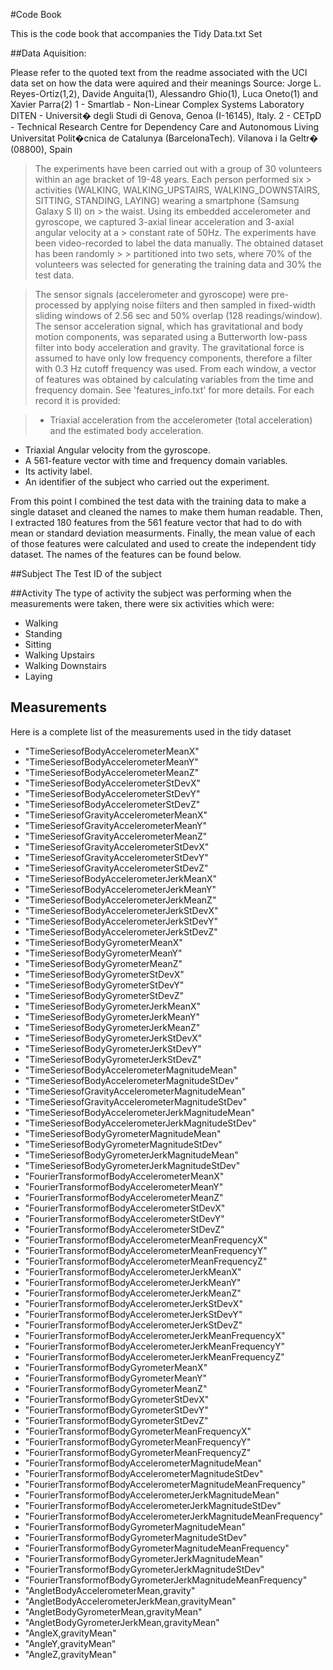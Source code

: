 #Code Book

This is the code book that accompanies the Tidy Data.txt Set

##Data Aquisition:

 Please refer to the quoted text from the readme associated with the UCI data set on how the data were aquired and their meanings
 Source:
Jorge L. Reyes-Ortiz(1,2), Davide Anguita(1), Alessandro Ghio(1), Luca Oneto(1) and Xavier Parra(2)
1 - Smartlab - Non-Linear Complex Systems Laboratory
DITEN - Universit�  degli Studi di Genova, Genoa (I-16145), Italy. 
2 - CETpD - Technical Research Centre for Dependency Care and Autonomous Living
Universitat Polit�cnica de Catalunya (BarcelonaTech). Vilanova i la Geltr� (08800), Spain

> The experiments have been carried out with a group of 30 volunteers within an age bracket of 19-48 years. Each person performed six  > activities (WALKING, WALKING_UPSTAIRS, WALKING_DOWNSTAIRS, SITTING, STANDING, LAYING) wearing a smartphone (Samsung Galaxy S II) on >  the waist. Using its embedded accelerometer and gyroscope, we captured 3-axial linear acceleration and 3-axial angular velocity at a >  constant rate of 50Hz. The experiments have been video-recorded to label the data manually. The obtained dataset has been randomly > >  partitioned into two sets, where 70% of the volunteers was selected for generating the training data and 30% the test data. 

> The sensor signals (accelerometer and gyroscope) were pre-processed by applying noise filters and then sampled in fixed-width sliding windows of 2.56 sec and 50% overlap (128 readings/window). The sensor acceleration signal, which has gravitational and body motion components, was separated using a Butterworth low-pass filter into body acceleration and gravity. The gravitational force is assumed to have only low frequency components, therefore a filter with 0.3 Hz cutoff frequency was used. From each window, a vector of features was obtained by calculating variables from the time and frequency domain. See 'features_info.txt' for more details. 
For each record it is provided:

> - Triaxial acceleration from the accelerometer (total acceleration) and the estimated body acceleration.
- Triaxial Angular velocity from the gyroscope. 
- A 561-feature vector with time and frequency domain variables. 
- Its activity label. 
- An identifier of the subject who carried out the experiment.

From this point I combined the test data with the training data to make a single dataset and cleaned the names to make them human readable. Then, I extracted 180 features from the 561 feature vector that had to do with mean or standard deviation measurments. Finally, the mean value of each of those features were calculated and used to create the independent tidy dataset. The names of the features can be found below. 


##Subject
The Test ID of the subject

##Activity 
The type of activity the subject was performing when the measurements were taken, there were six activities which were:
- Walking 
- Standing
- Sitting
- Walking Upstairs
- Walking Downstairs
- Laying

## Measurements
Here is a complete list of the measurements used in the tidy dataset

- "TimeSeriesofBodyAccelerometerMeanX" 
- "TimeSeriesofBodyAccelerometerMeanY" 
- "TimeSeriesofBodyAccelerometerMeanZ" 
- "TimeSeriesofBodyAccelerometerStDevX"
- "TimeSeriesofBodyAccelerometerStDevY" 
- "TimeSeriesofBodyAccelerometerStDevZ" 
- "TimeSeriesofGravityAccelerometerMeanX" 
- "TimeSeriesofGravityAccelerometerMeanY" 
- "TimeSeriesofGravityAccelerometerMeanZ"
- "TimeSeriesofGravityAccelerometerStDevX"
- "TimeSeriesofGravityAccelerometerStDevY" 
- "TimeSeriesofGravityAccelerometerStDevZ" 
- "TimeSeriesofBodyAccelerometerJerkMeanX"
- "TimeSeriesofBodyAccelerometerJerkMeanY"
- "TimeSeriesofBodyAccelerometerJerkMeanZ"
- "TimeSeriesofBodyAccelerometerJerkStDevX"
- "TimeSeriesofBodyAccelerometerJerkStDevY" 
- "TimeSeriesofBodyAccelerometerJerkStDevZ" 
- "TimeSeriesofBodyGyrometerMeanX" 
- "TimeSeriesofBodyGyrometerMeanY" 
- "TimeSeriesofBodyGyrometerMeanZ"
- "TimeSeriesofBodyGyrometerStDevX"
- "TimeSeriesofBodyGyrometerStDevY"
- "TimeSeriesofBodyGyrometerStDevZ"
- "TimeSeriesofBodyGyrometerJerkMeanX" 
- "TimeSeriesofBodyGyrometerJerkMeanY"
- "TimeSeriesofBodyGyrometerJerkMeanZ"
- "TimeSeriesofBodyGyrometerJerkStDevX"
- "TimeSeriesofBodyGyrometerJerkStDevY"
- "TimeSeriesofBodyGyrometerJerkStDevZ" 
- "TimeSeriesofBodyAccelerometerMagnitudeMean"
- "TimeSeriesofBodyAccelerometerMagnitudeStDev"
- "TimeSeriesofGravityAccelerometerMagnitudeMean" 
- "TimeSeriesofGravityAccelerometerMagnitudeStDev"
- "TimeSeriesofBodyAccelerometerJerkMagnitudeMean"
- "TimeSeriesofBodyAccelerometerJerkMagnitudeStDev"
- "TimeSeriesofBodyGyrometerMagnitudeMean"
- "TimeSeriesofBodyGyrometerMagnitudeStDev"
- "TimeSeriesofBodyGyrometerJerkMagnitudeMean"
- "TimeSeriesofBodyGyrometerJerkMagnitudeStDev" 
- "FourierTransformofBodyAccelerometerMeanX" 
- "FourierTransformofBodyAccelerometerMeanY"
- "FourierTransformofBodyAccelerometerMeanZ"
- "FourierTransformofBodyAccelerometerStDevX"
- "FourierTransformofBodyAccelerometerStDevY"
- "FourierTransformofBodyAccelerometerStDevZ"
- "FourierTransformofBodyAccelerometerMeanFrequencyX" 
- "FourierTransformofBodyAccelerometerMeanFrequencyY"
- "FourierTransformofBodyAccelerometerMeanFrequencyZ" 
- "FourierTransformofBodyAccelerometerJerkMeanX" 
- "FourierTransformofBodyAccelerometerJerkMeanY"
- "FourierTransformofBodyAccelerometerJerkMeanZ"
- "FourierTransformofBodyAccelerometerJerkStDevX" 
- "FourierTransformofBodyAccelerometerJerkStDevY" 
- "FourierTransformofBodyAccelerometerJerkStDevZ"
- "FourierTransformofBodyAccelerometerJerkMeanFrequencyX"
- "FourierTransformofBodyAccelerometerJerkMeanFrequencyY"
- "FourierTransformofBodyAccelerometerJerkMeanFrequencyZ"
- "FourierTransformofBodyGyrometerMeanX" 
- "FourierTransformofBodyGyrometerMeanY" 
- "FourierTransformofBodyGyrometerMeanZ"
- "FourierTransformofBodyGyrometerStDevX"
- "FourierTransformofBodyGyrometerStDevY" 
- "FourierTransformofBodyGyrometerStDevZ" 
- "FourierTransformofBodyGyrometerMeanFrequencyX"
- "FourierTransformofBodyGyrometerMeanFrequencyY" 
- "FourierTransformofBodyGyrometerMeanFrequencyZ"
- "FourierTransformofBodyAccelerometerMagnitudeMean" 
- "FourierTransformofBodyAccelerometerMagnitudeStDev"
- "FourierTransformofBodyAccelerometerMagnitudeMeanFrequency" 
- "FourierTransformofBodyAccelerometerJerkMagnitudeMean"
- "FourierTransformofBodyAccelerometerJerkMagnitudeStDev"
- "FourierTransformofBodyAccelerometerJerkMagnitudeMeanFrequency"
- "FourierTransformofBodyGyrometerMagnitudeMean"
- "FourierTransformofBodyGyrometerMagnitudeStDev" 
- "FourierTransformofBodyGyrometerMagnitudeMeanFrequency" 
- "FourierTransformofBodyGyrometerJerkMagnitudeMean"
- "FourierTransformofBodyGyrometerJerkMagnitudeStDev"
- "FourierTransformofBodyGyrometerJerkMagnitudeMeanFrequency"
- "AngletBodyAccelerometerMean,gravity"
- "AngletBodyAccelerometerJerkMean,gravityMean"
- "AngletBodyGyrometerMean,gravityMean"
- "AngletBodyGyrometerJerkMean,gravityMean"
- "AngleX,gravityMean" 
- "AngleY,gravityMean"
- "AngleZ,gravityMean"
